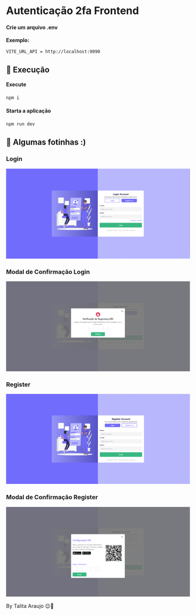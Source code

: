 # Autenticação 2fa Frontend

#### Crie um arquivo .env

**Exemplo:**

```
VITE_URL_API = http://localhost:9090

```

## :muscle: Execução

#### Execute

```bash
npm i
```

#### Starta a aplicação

```bash
npm run dev
```

## :crossed_fingers: Algumas fotinhas :)

### Login

<p align="center">
    <img alt="Documentação" src="./src/assets/login.png"/>
</p>

### Modal de Confirmação Login

<p align="center">
    <img alt="Documentação" src="./src/assets/confirm-login.png"/>
</p>

### Register

<p align="center">
    <img alt="Documentação" src="./src/assets/register.png"/>
</p>

### Modal de Confirmação Register

<p align="center">
    <img alt="Documentação" src="./src/assets/confirm-register.png"/>
</p>

By Talita Araujo :wink::purple_heart:
